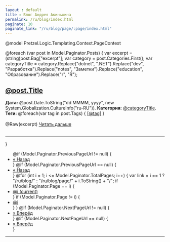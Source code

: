 ```yaml
---
layout : default
title : Блог Андрея Акиньшина
permalink: /ru/blog/index.html
paginate: 10
paginate_link: "/ru/blog/page/:page/index.html"
---
```

@model Pretzel.Logic.Templating.Context.PageContext

<div class="blog-main">
@foreach (var post in Model.Paginator.Posts)
{
    var excerpt = (string)post.Bag["excerpt"];
    var category = post.Categories.First();
    var categoryTitle = category.Replace("dotnet", ".NET").Replace("dev", "Разработка").Replace("notes", "Заметки").Replace("education", "Образование").Replace("r", "R");
    <div class="blog-post">
        <h2 class="blog-post-title"><a href='@post.Url.Replace("index.html", "")'>@post.Title</a></h2>
        <span class="blog-post-meta">
          <b>Дата:</b> @post.Date.ToString("dd MMMM, yyyy", new System.Globalization.CultureInfo("ru-RU")).
          <b>Категория:</b> <a href="/ru/blog/content/#@category">@categoryTitle</a>.
          <b>Теги:</b>
            @foreach(var tag in post.Tags)
            {
                <a href="/ru/blog/tags/#@tag"><span>[</span><span>@tag</span><span>]</span></a>
            }
        </span><br /><br />
        @Raw(excerpt)
        <a href='@post.Url.Replace("index.html", "")'>Читать дальше</a><br /><br />
        <hr />
    </div>
}
</div>

<nav>
  <ul class="pagination">
    @if (Model.Paginator.PreviousPageUrl != null)
    {
      <li class="page-item">
        <a class="page-link" href='@Model.Paginator.PreviousPageUrl.Replace("index.html", "")' aria-label="Назад">
          <span aria-hidden="true">&laquo;</span>
          <span class="sr-only">Назад</span>
        </a>
      </li>
    }
    @if (Model.Paginator.PreviousPageUrl == null)
    {
      <li class="page-item disabled">
        <a class="page-link" href="#" aria-label="Назад">
          <span aria-hidden="true">&laquo;</span>
          <span class="sr-only">Назад</span>
        </a>
      </li>
    }
    @for (int i = 1; i <= Model.Paginator.TotalPages; i++)
    {
      var link = i == 1 ? "/ru/blog/" : "/ru/blog/page/" + i.ToString() + "/";
      if (Model.Paginator.Page == i)
      {
        <li class="page-item active">
          <a class="page-link" href="@link">@i <span class="sr-only">(current)</span></a>
        </li>
      }
      if (Model.Paginator.Page != i)
      {
        <li class="page-item"><a class="page-link" href="@link">@i</a></li>
      }
    }
    @if (Model.Paginator.NextPageUrl != null)
    {
      <li class="page-item">
        <a class="page-link" href='@Model.Paginator.NextPageUrl.Replace("index.html", "")' aria-label="Вперёд">
          <span aria-hidden="true">&raquo;</span>
          <span class="sr-only">Вперёд</span>
        </a>
      </li>
    }
    @if (Model.Paginator.NextPageUrl == null)
    {
      <li class="page-item disabled">
        <a class="page-link" href="#" aria-label="Вперёд">
          <span aria-hidden="true">&raquo;</span>
          <span class="sr-only">Вперёд</span>
        </a>
      </li>
    }
  </ul>
</nav>

<hr />